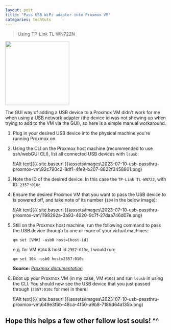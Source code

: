 ```yaml
---
layout: post
title: "Pass USB WiFi adapter into Proxmox VM"
categories: techtuts
---
```

> Using TP-Link TL-WN722N

<div class="centre-h2"> <img src="{{ site.baseurl }}{{ site.baseurl }}\assets\images\2023-07-10-usb-passthru-proxmox-vm\51YRuNnOOxL._AC_UF894,1000_QL80_.jpg" width="200" height="auto"> </div>

The GUI way of adding a USB device to a Proxmox VM didn't work for me when using a USB network adapter (the device id was not showing up when trying to add to the VM via the GUI), so here is a simple manual workaround.

1. Plug in your desired USB device into the physical machine you're running Proxmox on.

2. Using the CLI on the Proxmox host machine (recommended to use ssh/webGUI CLI), list all connected USB devices with `lsusb`:

    ![Alt text]({{ site.baseurl }}\assets\images\2023-07-10-usb-passthru-proxmox-vm\92c790c2-8df1-4fe9-b207-8822f3458801.png)

3. Note the ID of the desired device. In this case the `TP-Link TL-WN722`, with ID: `2357:010c`

4. Ensure the desired Proxmox VM that you want to pass the USB device to is powered off, and take note of its number (`104` in the below image):

    ![Alt text]({{ site.baseurl }}\assets\images\2023-07-10-usb-passthru-proxmox-vm\1198292a-3a93-4620-9c7f-27daa746d07e.png)

5. Still on the Proxmox host machine, run the following command to pass the USB device through to one or more of your virtual machines:

    `qm set [VM#] -usb0 host=[host-id]`

    e.g. for VM `#104` & host id `2357:010c`, I would run:

    `qm set 104 -usb0 host=2357:010c`

    **Source:** [*Proxmox documentation*](https://pve.proxmox.com/wiki/USB_Devices_in_Virtual_Machines)

6. Boot up your Proxmox VM (in my case, VM `#104`) and run `lsusb` in using the CLI. You should now see the USB device that you just passed through (`2357:010c` for me) in there!

    ![Alt text]({{ site.baseurl }}\assets\images\2023-07-10-usb-passthru-proxmox-vm\649e3f6b-48ca-4f50-a9b8-7189d64a135b.png)

## Hope this helps a few other fellow lost souls! ^^